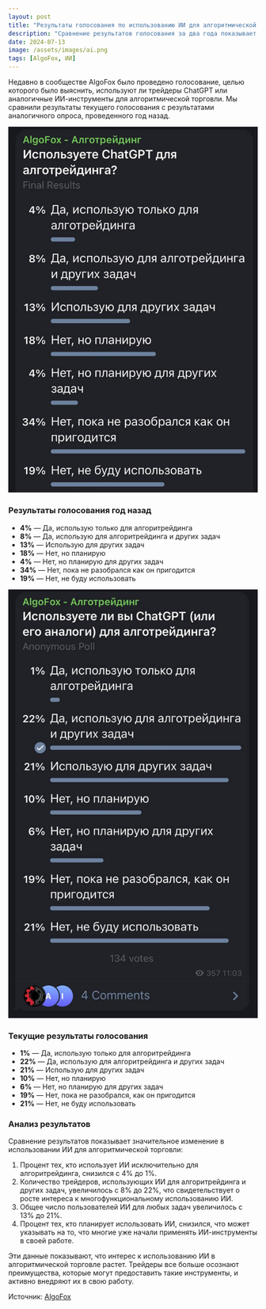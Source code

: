 ```yaml
---
layout: post
title: "Результаты голосования по использованию ИИ для алгоритмической торговли"
description: "Сравнение результатов голосования за два года показывает рост интереса к использованию ИИ для алгоритмической торговли."
date: 2024-07-13
image: /assets/images/ai.png
tags: [AlgoFox, ИИ]
---
```


Недавно в сообществе AlgoFox было проведено голосование, целью которого было выяснить, используют ли трейдеры ChatGPT или аналогичные ИИ-инструменты для алгоритмической торговли. Мы сравнили результаты текущего голосования с результатами аналогичного опроса, проведенного год назад.

![первый опрос](/assets/images/blog/ai_before.jpg)

### Результаты голосования год назад

- **4%** — Да, использую только для алгоритрейдинга
- **8%** — Да, использую для алгоритрейдинга и других задач
- **13%** — Использую для других задач
- **18%** — Нет, но планирую
- **4%** — Нет, но планирую для других задач
- **34%** — Нет, пока не разобрался как он пригодится
- **19%** — Нет, не буду использовать

![второй опрос](/assets/images/blog/ai_now.jpg)

### Текущие результаты голосования

- **1%** — Да, использую только для алгоритрейдинга
- **22%** — Да, использую для алгоритрейдинга и других задач
- **21%** — Использую для других задач
- **10%** — Нет, но планирую
- **6%** — Нет, но планирую для других задач
- **19%** — Нет, пока не разобрался, как он пригодится
- **21%** — Нет, не буду использовать

### Анализ результатов

Сравнение результатов показывает значительное изменение в использовании ИИ для алгоритмической торговли:

1. Процент тех, кто использует ИИ исключительно для алгоритрейдинга, снизился с 4% до 1%.
2. Количество трейдеров, использующих ИИ для алгоритрейдинга и других задач, увеличилось с 8% до 22%, что свидетельствует о росте интереса к многофункциональному использованию ИИ.
3. Общее число пользователей ИИ для любых задач увеличилось с 13% до 21%.
4. Процент тех, кто планирует использовать ИИ, снизился, что может указывать на то, что многие уже начали применять ИИ-инструменты в своей работе.

Эти данные показывают, что интерес к использованию ИИ в алгоритмической торговле растет. Трейдеры все больше осознают преимущества, которые могут предоставить такие инструменты, и активно внедряют их в свою работу.

Источник: [AlgoFox](https://t.me/algofox)
